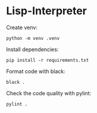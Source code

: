 # Lisp-Interpreter

Create venv:
```shell
python -m venv .venv
```

Install dependencies:
```shell
pip install -r requirements.txt
```

Format code with black:
```shell
black .
```

Check the code quality with pylint:
```shell
pylint .
```
